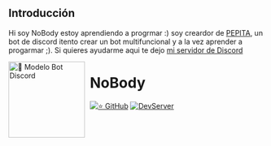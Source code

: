 ## Introducción
Hi soy NoBody estoy aprendiendo a progrmar :) soy creardor de <a href="https://discord.com/api/oauth2/authorize?client_id=892993411169267722&permissions=8&scope=bot%20applications.commands">PEPITA</a>, un bot de discord itento crear un bot multifuncional y a la vez aprender a progarmar ;). Si quieres ayudarme aqui te dejo  [mi servidor de Discord](https://discord.gg/FMbXwGPJGm)

<img width="150" height="150" align="left" style="float: left; margin: 0 10px 0 0;" alt="🤖 Modelo Bot Discord" src="https://i.goopics.net/eswnle.png">  

# NoBody 

[![⭐ GitHub](https://img.shields.io/github/stars/NoBody-UU?style=social)](https://github.com/stars/NoBody-UU)
[![DevServer](https://discordapp.com/api/guilds/644672989014523940/widget.png?style=shield)](https://discord.gg/FMbXwGPJGm)

# 
